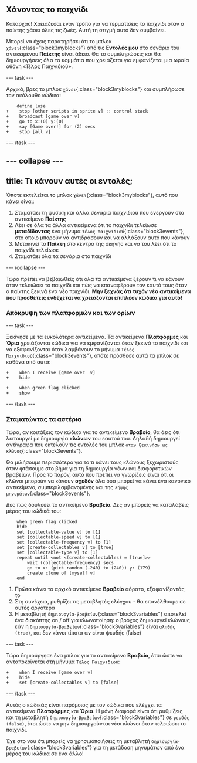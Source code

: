 ## Χάνοντας το παιχνίδι

Καταρχάς! Χρειάζεσαι έναν τρόπο για να τερματίσεις το παιχνίδι όταν ο παίκτης χάσει όλες τις ζωές. Αυτή τη στιγμή αυτό δεν συμβαίνει.

Μπορεί να έχεις παρατηρήσει ότι το μπλοκ `χάνει`{:class="block3myblocks"} από τις **Εντολές μου** στο σενάριο του αντικειμένου **Παίκτης** είναι άδειο. Θα το συμπληρώσεις και θα δημιουργήσεις όλα τα κομμάτια που χρειάζεται για εμφανίζεται μια ωραία οθόνη «Τέλος Παιχνιδιού».

\--- task \---

Αρχικά, βρες το μπλοκ `χάνει`{:class="block3myblocks"} και συμπλήρωσε τον ακόλουθο κώδικα:

```blocks3
    define lose
+    stop [other scripts in sprite v] :: control stack
+    broadcast [game over v]
+    go to x:(0) y:(0)
+    say [Game over!] for (2) secs
+    stop [all v]
```

\--- /task \---

## \--- collapse \---

## title: Τι κάνουν αυτές οι εντολές;

Όποτε εκτελείται το μπλοκ `χάνει`{:class="block3myblocks"}, αυτό που κάνει είναι:

1. Σταματάει τη φυσική και άλλα σενάρια παιχνιδιού που ενεργούν στο αντικείμενο **Παίκτης**
2. Λέει σε όλα τα άλλα αντικείμενα ότι το παιχνίδι τελείωσε **μεταδίδοντας** ένα μήνυμα `τέλος παιχνιδιού`{:class="block3events"}, στο οποίο μπορούν να αντιδράσουν και να αλλάξουν αυτό που κάνουν
3. Μετακινεί το **Παίκτη** στο κέντρο της σκηνής και να του λέει ότι το παιχνίδι τελείωσε
4. Σταματάει όλα τα σενάρια στο παιχνίδι

\--- /collapse \---

Τώρα πρέπει να βεβαιωθείς ότι όλα τα αντικείμενα ξέρουν τι να κάνουν όταν τελειώσει το παιχνίδι και πώς να επαναφέρουν τον εαυτό τους όταν ο παίκτης ξεκινά ένα νέο παιχνίδι. **Μην ξεχνάς ότι τυχόν νέα αντικείμενα που προσθέτεις ενδέχεται να χρειάζονται επιπλέον κώδικα για αυτό!**

### Απόκρυψη των πλατφορμών και των ορίων

\--- task \---

Ξεκίνησε με τα ευκολότερα αντικείμενα. Τα αντικείμενα **Πλατφόρμες** και **Όρια** χρειάζονται κώδικα για να εμφανίζονται όταν ξεκινά το παιχνίδι και να εξαφανίζονται όταν λαμβάνουν το μήνυμα `Τέλος Παιχνιδιού`{:class="block3events"}, οπότε πρόσθεσε αυτά τα μπλοκ σε καθένα από αυτά:

```blocks3
+    when I receive [game over  v]
+    hide
```

```blocks3
+    when green flag clicked
+    show
```

\--- /task \---

### Σταματώντας τα αστέρια

Τώρα, αν κοιτάξεις τον κώδικα για το αντικείμενο **Βραβείο**, θα δεις ότι λειτουργεί με δημιουργία **κλώνων** του εαυτού του. Δηλαδή δημιουργεί αντίγραφα που εκτελούν τις εντολές του μπλοκ `όταν ξεκινήσω ως κλώνος`{:class="block3events"}.

Θα μιλήσουμε περισσότερο για το τι κάνει τους κλώνους ξεχωριστούς όταν φτάσουμε στο βήμα για τη δημιουργία νέων και διαφορετικών βραβείων. Προς το παρόν, αυτό που πρέπει να γνωρίζεις είναι ότι οι κλώνοι μπορούν να κάνουν **σχεδόν** όλα όσα μπορεί να κάνει ένα κανονικό αντικείμενο, συμπεριλαμβανομένης και της `λήψης μηνυμάτων`{:class="block3events"}.

Δες πώς δουλεύει το αντικείμενο **Βραβείο**. Δες αν μπορείς να καταλάβεις μέρος του κώδικά του:

```blocks3
    when green flag clicked
    hide
    set [collectable-value v] to [1]
    set [collectable-speed v] to [1]
    set [collectable-frequency v] to [1]
    set [create-collectables v] to [true]
    set [collectable-type v] to [1]
    repeat until <not <(create-collectables) = [true]>>
        wait (collectable-frequency) secs
        go to x: (pick random (-240) to (240)) y: (179)
        create clone of [myself v]
    end
```

1. Πρώτα κάνει το αρχικό αντικείμενο **Βραβείο** αόρατο, εξαφανίζοντάς το
2. Στη συνέχεια, ρυθμίζει τις μεταβλητές ελέγχου - θα επανέλθουμε σε αυτές αργότερα
3. Η μεταβλητή `δημιουργία-βραβείων`{:class="block3variables"} αποτελεί ένα διακόπτης on / off για κλωνοποίηση: ο βρόχος δημιουργεί κλώνους εάν η `δημιουργία-βραβείων`{:class="block3variables"} είναι `αληθής (true)`, και δεν κάνει τίποτα αν είναι ψευδής (false)

\--- task \---

Τώρα δημιούργησε ένα μπλοκ για το αντικείμενο **Βραβείο**, έτσι ώστε να ανταποκρίνεται στη μήνυμα `Τέλος Παιχνιδιού`:

```blocks3
+    when I receive [game over v]
+    hide
+    set [create-collectables v] to [false]
```

\--- /task \---

Αυτός ο κώδικάς είναι παρόμοιος με τον κώδικα που ελέγχει τα αντικείμενα **Πλατφόρμες** και **Όρια**. Η μόνη διαφορά είναι ότι ρυθμίζεις και τη μεταβλητή `δημιουργία-βραβείων`{:class="block3variables"} σε `ψευδές (false)`, έτσι ώστε να μην δημιουργούνται νέοι κλώνοι όταν τελειώσει το παιχνίδι.

Έχε στο νου ότι μπορείς να χρησιμοποιήσεις τη μεταβλητή `δημιουργία-βραβείων`{:class="block3variables"} για τη μετάδοση μηνυμάτων από ένα μέρος του κώδικα σε ένα άλλο!